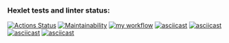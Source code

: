 ### Hexlet tests and linter status:
[![Actions Status](https://github.com/mgoldyhair/python-project-lvl1/workflows/hexlet-check/badge.svg)](https://github.com/mgoldyhair/python-project-lvl1/actions)
[![Maintainability](https://api.codeclimate.com/v1/badges/a99a88d28ad37a79dbf6/maintainability)](https://codeclimate.com/github/codeclimate/codeclimate/maintainability)
[![my workflow](https://github.com/mgoldyhair/python-project-lvl1/actions/workflows/myworkflow.yml/badge.svg)](https://github.com/mgoldyhair/python-project-lvl1/actions/workflows/myworkflow.yml)
[![asciicast](https://asciinema.org/a/508933.svg)](https://asciinema.org/a/508933)
[![asciicast](https://asciinema.org/a/510522.svg)](https://asciinema.org/a/510522)
[![asciicast](https://asciinema.org/a/510692.svg)](https://asciinema.org/a/510692)
[![asciicast](https://asciinema.org/a/514945.svg)](https://asciinema.org/a/514945)